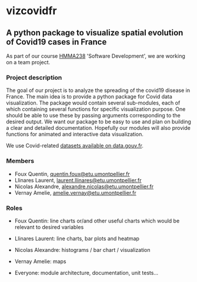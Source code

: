 ﻿
# vizcovidfr
## A python package to visualize spatial evolution of Covid19 cases in France

As part of our course [HMMA238](https://github.com/bcharlier/HMMA238) 'Software Development', we are working on a team project.


### Project description

The goal of our project is to analyze the spreading of the covid19 disease in France.
The main idea is to provide a python package for Covid data visualization.
The package would contain several sub-modules, each of which containing several functions for specific visualization purpose. One should be able to use these by passing arguments corresponding to the desired output. We want our package to be easy to use and plan on building a clear and detailed documentation.
Hopefully our modules will also provide functions for animated and interactive data visualization.

We use Covid-related [datasets available on data.gouv.fr](https://www.data.gouv.fr/en/datasets/).

### Members

- Foux Quentin, quentin.foux@etu.umontpellier.fr
- Llinares Laurent, laurent.llinares@etu.umontpellier.fr
- Nicolas Alexandre, alexandre.nicolas@etu.umontpellier.fr
- Vernay Amelie, amelie.vernay@etu.umontpellier.fr

### Roles

- Foux Quentin: line charts or/and other useful charts which would be relevant to desired variables
- Llinares Laurent: line charts, bar plots and heatmap
- Nicolas Alexandre: histograms / bar chart / visualization
- Vernay Amelie: maps

- Everyone: module architecture, documentation, unit tests...
